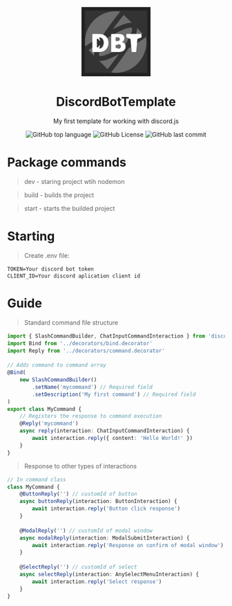 <div align="center"> 
  <img alt="Icon" src="./repo/dbt.svg" width="160" />

  <h1>DiscordBotTemplate</h1>
  <p>My first template for working with discord.js</p>

  <img alt="GitHub top language" src="https://img.shields.io/github/languages/top/EtherCD/DiscordBotTemplate?style=flat-square">
  <img alt="GitHub License" src="https://img.shields.io/github/license/EtherCD/DiscordBotTemplate?style=flat-square&color=white">
  <img alt="GitHub last commit" src="https://img.shields.io/github/last-commit/EtherCD/DiscordBotTemplate?display_timestamp=author&style=flat-square&color=black">

</div>

# Package commands

> dev - staring project wtih nodemon

> build - builds the project

> start - starts the builded project

# Starting

> Create .env file:

```env
TOKEN=Your discord bot token
CLIENT_ID=Your discord aplication client id
```

# Guide

> Standard command file structure

```ts
import { SlashCommandBuilder, ChatInputCommandInteraction } from 'discord.js'
import Bind from '../decorators/bind.decorator'
import Reply from '../decorators/command.decorator'

// Adds command to command array
@Bind(
	new SlashCommandBuilder()
		.setName('mycommand') // Required field
		.setDescription('My first command') // Required field
)
export class MyCommand {
	// Registers the response to command execution
	@Reply('mycommand')
	async reply(interaction: ChatInputCommandInteraction) {
		await interaction.reply({ content: 'Hello World!' })
	}
}
```

> Response to other types of interactions

```ts
// In command class
class MyCommand {
	@ButtonReply('') // customId of button
	async buttonReply(interaction: ButtonInteraction) {
		await interaction.reply('Button click response')
	}

	@ModalReply('') // customId of modal window
	async modalReply(interaction: ModalSubmitInteraction) {
		await interaction.reply('Response on confirm of modal window')
	}

	@SelectReply('') // customId of select
	async selectReply(interaction: AnySelectMenuInteraction) {
		await interaction.reply('Select response')
	}
}
```
